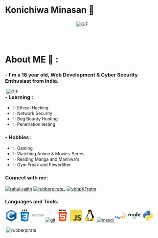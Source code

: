 # Konichiwa Minasan 👋

<div align="center">
<img hight="300" width="700" alt="GIF" align="center" src="https://i.pinimg.com/originals/31/cc/dc/31ccdc2746ddf70e0fa60d98de64cc24.gif">
</div>

</br>
</br>
</br>


# About ME 💬 :

### - I'm a 18 year old, Web Development & Cyber Security Enthusiast from India.

<img hight="400" width="500" alt="GIF" align="right" src="https://64.media.tumblr.com/26f06060b80a6f52dc9626545e83cfe5/a082efb6b688bfbe-b5/s540x810/5179b1b8bb98b106de5fca6087346bcda4f4c5de.gifv">

### - Learning :
- ✨ Ethical Hacking
- ✨ Network Security
- ✨ Bug Bounty Hunting
- ✨ Penetration testing 

### - Hobbies : 
- ✨ Gaming
- ✨ Watching Anime & Movies-Series
- ✨ Reading Manga and Manhwa's
- ✨ Gym Freak and Powerlifter



<h3 align="left">Connect with me:</h3>
<p align="left">
<a href="https://linkedin.com/in/rahul-rajith" target="blank"><img align="center" src="https://raw.githubusercontent.com/rahuldkjain/github-profile-readme-generator/master/src/images/icons/Social/linked-in-alt.svg" alt="rahul-rajith" height="30" width="40" /></a>
<a href="https://instagram.com/rubberpirate_" target="blank"><img align="center" src="https://raw.githubusercontent.com/rahuldkjain/github-profile-readme-generator/master/src/images/icons/Social/instagram.svg" alt="rubberpirate_" height="30" width="40" /></a>
<a href="https://discord.gg/ybhpKTrqtm" target="blank"><img align="center" src="https://raw.githubusercontent.com/rahuldkjain/github-profile-readme-generator/master/src/images/icons/Social/discord.svg" alt="ybhpKTrqtm" height="30" width="40" /></a>
</p>

<h3 align="left">Languages and Tools:</h3>
<p align="left"> <a href="https://www.cprogramming.com/" target="_blank" rel="noreferrer"> <img src="https://raw.githubusercontent.com/devicons/devicon/master/icons/c/c-original.svg" alt="c" width="40" height="40"/> </a> <a href="https://www.w3schools.com/css/" target="_blank" rel="noreferrer"> <img src="https://raw.githubusercontent.com/devicons/devicon/master/icons/css3/css3-original-wordmark.svg" alt="css3" width="40" height="40"/> </a> <a href="https://expressjs.com" target="_blank" rel="noreferrer"> <img src="https://raw.githubusercontent.com/devicons/devicon/master/icons/express/express-original-wordmark.svg" alt="express" width="40" height="40"/> </a> <a href="https://git-scm.com/" target="_blank" rel="noreferrer"> <img src="https://www.vectorlogo.zone/logos/git-scm/git-scm-icon.svg" alt="git" width="40" height="40"/> </a> <a href="https://www.w3.org/html/" target="_blank" rel="noreferrer"> <img src="https://raw.githubusercontent.com/devicons/devicon/master/icons/html5/html5-original-wordmark.svg" alt="html5" width="40" height="40"/> </a> <a href="https://developer.mozilla.org/en-US/docs/Web/JavaScript" target="_blank" rel="noreferrer"> <img src="https://raw.githubusercontent.com/devicons/devicon/master/icons/javascript/javascript-original.svg" alt="javascript" width="40" height="40"/> </a> <a href="https://www.linux.org/" target="_blank" rel="noreferrer"> <img src="https://raw.githubusercontent.com/devicons/devicon/master/icons/linux/linux-original.svg" alt="linux" width="40" height="40"/> </a> <a href="https://www.microsoft.com/en-us/sql-server" target="_blank" rel="noreferrer"> <img src="https://www.svgrepo.com/show/303229/microsoft-sql-server-logo.svg" alt="mssql" width="40" height="40"/> </a> <a href="https://www.mysql.com/" target="_blank" rel="noreferrer"> <img src="https://raw.githubusercontent.com/devicons/devicon/master/icons/mysql/mysql-original-wordmark.svg" alt="mysql" width="40" height="40"/> </a> <a href="https://nodejs.org" target="_blank" rel="noreferrer"> <img src="https://raw.githubusercontent.com/devicons/devicon/master/icons/nodejs/nodejs-original-wordmark.svg" alt="nodejs" width="40" height="40"/> </a> <a href="https://www.python.org" target="_blank" rel="noreferrer"> <img src="https://raw.githubusercontent.com/devicons/devicon/master/icons/python/python-original.svg" alt="python" width="40" height="40"/> </a> </p>



<p>&nbsp;<img align="center" src="https://github-readme-stats.vercel.app/api?username=rubberpirate&show_icons=true&locale=en" alt="rubberpirate" /></p>
